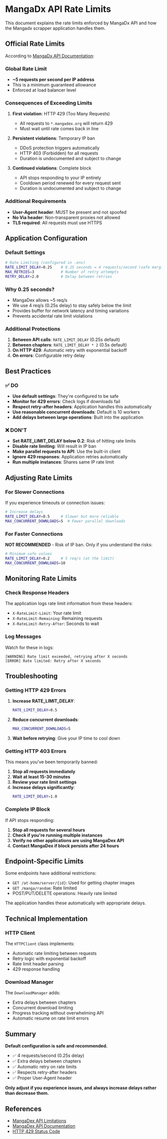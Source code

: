 # MangaDx API Rate Limits

This document explains the rate limits enforced by MangaDx API and how the Mangadx scrapper application handles them.

## Official Rate Limits

According to [MangaDx API Documentation](https://api.mangadex.org/docs/2-limitations/):

### Global Rate Limit
- **~5 requests per second per IP address**
- This is a minimum guaranteed allowance
- Enforced at load balancer level

### Consequences of Exceeding Limits

1. **First violation**: HTTP 429 (Too Many Requests)
   - All requests to `*.mangadex.org` will return 429
   - Must wait until rate comes back in line

2. **Persistent violations**: Temporary IP ban
   - DDoS protection triggers automatically
   - HTTP 403 (Forbidden) for all requests
   - Duration is undocumented and subject to change

3. **Continued violations**: Complete block
   - API stops responding to your IP entirely
   - Cooldown period renewed for every request sent
   - Duration is undocumented and subject to change

### Additional Requirements

- **User-Agent header**: MUST be present and not spoofed
- **No Via header**: Non-transparent proxies not allowed
- **TLS required**: All requests must use HTTPS

## Application Configuration

### Default Settings

```bash
# Rate Limiting (configured in .env)
RATE_LIMIT_DELAY=0.25    # 0.25 seconds = 4 requests/second (safe margin)
MAX_RETRIES=3            # Number of retry attempts
RETRY_DELAY=2.0          # Delay between retries
```

### Why 0.25 seconds?

- MangaDex allows ~5 req/s
- We use 4 req/s (0.25s delay) to stay safely below the limit
- Provides buffer for network latency and timing variations
- Prevents accidental rate limit violations

### Additional Protections

1. **Between API calls**: `RATE_LIMIT_DELAY` (0.25s default)
2. **Between chapters**: `RATE_LIMIT_DELAY * 2` (0.5s default)
3. **On HTTP 429**: Automatic retry with exponential backoff
4. **On errors**: Configurable retry delay

## Best Practices

### ✅ DO

- **Use default settings**: They're configured to be safe
- **Monitor for 429 errors**: Check logs if downloads fail
- **Respect retry-after headers**: Application handles this automatically
- **Use reasonable concurrent downloads**: Default is 10 workers
- **Add delays between large operations**: Built into the application

### ❌ DON'T

- **Set RATE_LIMIT_DELAY below 0.2**: Risk of hitting rate limits
- **Disable rate limiting**: Will result in IP ban
- **Make parallel requests to API**: Use the built-in client
- **Ignore 429 responses**: Application retries automatically
- **Run multiple instances**: Shares same IP rate limit

## Adjusting Rate Limits

### For Slower Connections

If you experience timeouts or connection issues:

```bash
# Increase delays
RATE_LIMIT_DELAY=0.5     # Slower but more reliable
MAX_CONCURRENT_DOWNLOADS=5  # Fewer parallel downloads
```

### For Faster Connections

**NOT RECOMMENDED** - Risk of IP ban. Only if you understand the risks:

```bash
# Minimum safe values
RATE_LIMIT_DELAY=0.2     # 5 req/s (at the limit)
MAX_CONCURRENT_DOWNLOADS=10
```

## Monitoring Rate Limits

### Check Response Headers

The application logs rate limit information from these headers:

- `X-RateLimit-Limit`: Your rate limit
- `X-RateLimit-Remaining`: Remaining requests
- `X-RateLimit-Retry-After`: Seconds to wait

### Log Messages

Watch for these in logs:

```
[WARNING] Rate limit exceeded, retrying after X seconds
[ERROR] Rate limited: Retry after X seconds
```

## Troubleshooting

### Getting HTTP 429 Errors

1. **Increase RATE_LIMIT_DELAY**:
   ```bash
   RATE_LIMIT_DELAY=0.5
   ```

2. **Reduce concurrent downloads**:
   ```bash
   MAX_CONCURRENT_DOWNLOADS=5
   ```

3. **Wait before retrying**: Give your IP time to cool down

### Getting HTTP 403 Errors

This means you've been temporarily banned:

1. **Stop all requests immediately**
2. **Wait at least 15-30 minutes**
3. **Review your rate limit settings**
4. **Increase delays significantly**:
   ```bash
   RATE_LIMIT_DELAY=1.0
   ```

### Complete IP Block

If API stops responding:

1. **Stop all requests for several hours**
2. **Check if you're running multiple instances**
3. **Verify no other applications are using MangaDex API**
4. **Contact MangaDex if block persists after 24 hours**

## Endpoint-Specific Limits

Some endpoints have additional restrictions:

- `GET /at-home/server/{id}`: Used for getting chapter images
- `GET /manga/random`: Rate limited
- POST/PUT/DELETE operations: Heavily rate limited

The application handles these automatically with appropriate delays.

## Technical Implementation

### HTTP Client

The `HTTPClient` class implements:

- Automatic rate limiting between requests
- Retry logic with exponential backoff
- Rate limit header parsing
- 429 response handling

### Download Manager

The `DownloadManager` adds:

- Extra delays between chapters
- Concurrent download limiting
- Progress tracking without overwhelming API
- Automatic resume on rate limit errors

## Summary

**Default configuration is safe and recommended.**

- ✅ 4 requests/second (0.25s delay)
- ✅ Extra delays between chapters
- ✅ Automatic retry on rate limits
- ✅ Respects retry-after headers
- ✅ Proper User-Agent header

**Only adjust if you experience issues, and always increase delays rather than decrease them.**

## References

- [MangaDex API Limitations](https://api.mangadex.org/docs/2-limitations/)
- [MangaDex API Documentation](https://api.mangadex.org/docs/)
- [HTTP 429 Status Code](https://developer.mozilla.org/en-US/docs/Web/HTTP/Status/429)

